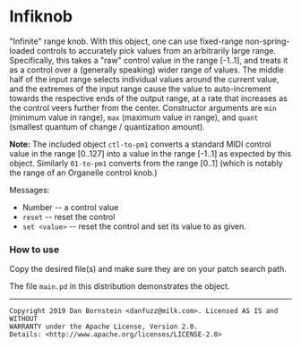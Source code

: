Infiknob
========

"Infinite" range knob. With this object, one can use fixed-range
non-spring-loaded controls to accurately pick values from an arbitrarily large
range. Specifically, this takes a "raw" control value in the range [-1..1], and
treats it as a control over a (generally speaking) wider range of values. The
middle half of the input range selects individual values around the current
value, and the extremes of the input range cause the value to auto-increment
towards the respective ends of the output range, at a rate that increases as
the control veers further from the center. Constructor arguments are `min`
(minimum value in range), `max` (maximum value in range), and `quant` (smallest
quantum of change / quantization amount).

**Note:** The included object `ctl-to-pm1` converts a standard MIDI control
value in the range [0..127] into a value in the range [-1..1] as expected by
this object. Similarly `01-to-pm1` converts from the range [0..1] (which is
notably the range of an Organelle control knob.)

Messages:

* Number -- a control value
* `reset` -- reset the control
* `set <value>` -- reset the control and set its value to as given.

### How to use

Copy the desired file(s) and make sure they are on your patch search path.

The file `main.pd` in this distribution demonstrates the object.

- - - - -

```
Copyright 2019 Dan Bornstein <danfuzz@milk.com>. Licensed AS IS and WITHOUT
WARRANTY under the Apache License, Version 2.0.
Details: <http://www.apache.org/licenses/LICENSE-2.0>
```
